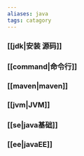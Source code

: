 ```yaml
---
aliases: java
tags: catagory
---
```

### [[jdk|安装 源码]]
### [[command|命令行]] 
### [[maven|maven]]
### [[jvm|JVM]]
### [[se|java基础]]
### [[ee|javaEE]]

